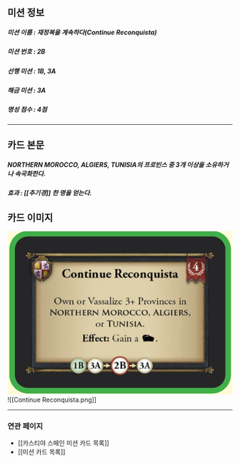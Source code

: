 ## 미션 정보
##### 미션 이름 : 재정복을 계속하다(Continue Reconquista)
##### 미션 번호 : 2B
##### 선행 미션 : 1B, 3A
##### 해금 미션 : 3A 
##### 명성 점수 : 4점
---
## 카드 본문
##### NORTHERN MOROCCO, ALGIERS, TUNISIA의 프로빈스 중 3개 이상을 소유하거나 속국화한다.
##### *효과*  : [[추기경]] 한 명을 얻는다.

## 카드 이미지
<img src="\Assets\Continue Reconquista.png"/>
![[Continue Reconquista.png]]

--- 

### 연관 페이지
- [[카스티야 스페인 미션 카드 목록]]
- [[미션 카드 목록]]
